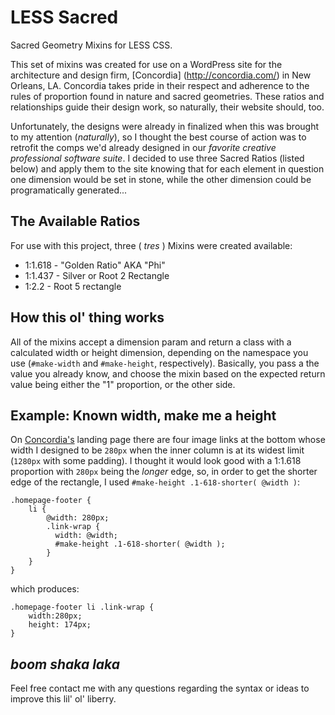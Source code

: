 LESS Sacred
===========

Sacred Geometry Mixins for LESS CSS.

This set of mixins was created for use on a WordPress site for the architecture and design firm, [Concordia] (http://concordia.com/) in New Orleans, LA. Concordia takes pride in their respect and adherence to the rules of proportion found in nature and sacred geometries. These ratios and relationships guide their design work, so naturally, their website should, too.

Unfortunately, the designs were already in finalized when this was brought to my attention (*naturally*), so I thought the best course of action was to retrofit the comps we'd already designed in our *favorite creative professional software suite*. I decided to use three Sacred Ratios (listed below) and apply them to the site knowing that for each element in question one dimension would be set in stone, while the other dimension could be programatically generated...


The Available Ratios
------------

For use with this project, three ( *tres* ) Mixins were created available:

* 1:1.618 - "Golden Ratio" AKA "Phi"
* 1:1.437 - Silver or Root 2 Rectangle
* 1:2.2 - Root 5 rectangle

How this ol' thing works
------------

All of the mixins accept a dimension param and return a class with a calculated width or height dimension, depending on the namespace you use (`#make-width` and `#make-height`, respectively). Basically, you pass a the value you already know, and choose the mixin based on the expected return value being either the "1" proportion, or the other side.

Example: Known width, make me a height
------------

On [Concordia's](http://concordia.com/) landing page there are four image links at the bottom whose width I designed to be `280px` when the inner column is at its widest limit (`1280px` with some padding). I thought it would look good with a 1:1.618 proportion with `280px` being the *longer* edge, so, in order to get the shorter edge of the rectangle, I used `#make-height .1-618-shorter( @width )`:

```Less
.homepage-footer {
  	li {
  		@width: 280px;
		.link-wrap {
		  width: @width;
		  #make-height .1-618-shorter( @width );
	    }
  	}
}
```

which produces:

	.homepage-footer li .link-wrap {
		width:280px;
		height: 174px;
	}

*boom shaka laka*
-----------------

Feel free contact me with any questions regarding the syntax or ideas to improve this lil' ol' liberry.

